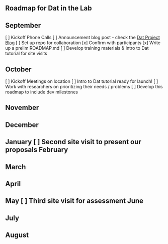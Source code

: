 ## Roadmap for Dat in the Lab
September
- 
  [ ] Kickoff Phone Calls
  [ ] Announcement blog post - check the [Dat Project Blog](https://blog.datproject.org/)
  [ ] Set up repo for collaboration
  [x] Confirm with participants
  [x] Write up a prelim ROADMAP.md
  [ ] Develop training materials & Intro to Dat tutorial for site visits
  
October
- 
 [ ] Kickoff Meetings on location
 [ ] Intro to Dat tutorial ready for launch!
 [ ] Work with researchers on prioritizing their needs / problems
 [ ] Develop this roadmap to include dev milestones 
 
November
- 
December
- 
January
[ ] Second site visit to present our proposals
February
- 
March
- 
April
- 
May
[ ] Third site visit for assessment
June
- 
July 
- 
August
- 

